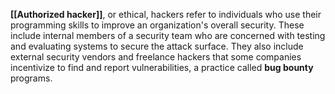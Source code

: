 **[[Authorized hacker]]**, or ethical, hackers refer to individuals who use their programming skills to improve an organization's overall security. These include internal members of a security team who are concerned with testing and evaluating systems to secure the attack surface. They also include external security vendors and freelance hackers that some companies incentivize to find and report vulnerabilities, a practice called **bug bounty** programs.